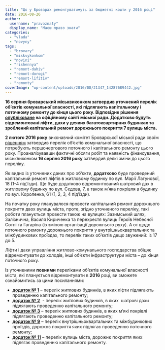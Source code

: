 ```yaml
---
title: "Що у Броварах ремонтуватимуть за бюджетні кошти у 2016 році"
date: 2016-08-26
author: 
  username: "pravoznaty"
  display_name: "Маєш право знати"
categories: 
  - "vlada"
  - "novyny"
tags: 
  - "brovary"
  - "miskvykonkom"
  - "novini"
  - "rishennya"
  - "remont-dahiv"
  - "remont-dorogi"
  - "remont-lifitiv"
  - "remonty"
coverImage: "wp-content/uploads/2016/08/21347_14287689442.jpg"
---
```


**16 серпня броварський міськвиконком затвердив уточнений перелік об’єктів комунальної власності, які підлягають капітальному і поточному ремонту до кінця цього року. Відповідне рішення [опубліковане](https://brovary-rada.gov.ua/documents/24315.html) на офіційному сайті міської ради. Додатково будуть відремонтовані ліфти, дахи у деяких багатоквартирних будинках та зроблений капітальний ремонт дорожнього покриття 7 вулиць міста.**

**2 лютого 2016 року** виконавчий комітет Броварської міської ради своїм [рішенням](http://brovary.kiev.ua/r%D1%96shennya-vikonavchogo-kom%D1%96tetu-v%D1%96d-02022016%E2%84%9673pro-zatverdzhennya-perel%D1%96k%D1%96v-ob%E2%80%99%D1%94kt%D1%96v-komunalno%D1%97-vlas) затвердив перелік об’єктів комунальної власності, що потребують першочергового поточного і капітального ремонту цього року. Проаналізувавши фактичні обсяги робіт та наявність фінансування, міськвиконком **16 серпня 2016 року** затвердив деякі зміни до цього переліку.

Як видно із уточнених даних про об‘єкти, **додатково** буде проведений капітальний ремонт ліфтів в житловому будинку по вул. Марії Лагунової, 18 (1-4 під’їзди). Ще буде додатково відремонтований шатровий дах в житловому будинку по вул. Сєдова, 7, а також м’яка покрівля в будинку по вул. Короленка, 61 (1, 2, 3, 4 під’їзди).

На початку року планувалося провести капітальний ремонт дорожнього покриття двох вулиць міста, проте, згідно уточненого переліку, такі роботи планується провести також на вулицях: Зазимський шлях, Залізнична, Василя Кириченка та перехрестя вулиць Героїв Небесної Сотні та Гагаріна (із зміною організації дорожнього руху). А от щодо поточного ремонту дорожнього покриття у внутрішньоквартальних та міжбудинкових проїздах, то перелік таких об’єктів дещо звужений: із 17 до 5.

Ліфти і дахи управління житлово-комунального господарства обіцяє відремонтувати до холодів, інші об’єкти інфраструктури міста – до кінця поточного року.

Із уточненими **повними** переліками об’єктів комунальної власності міста, які планується відремонтувати в **2016** році, ви зможете ознайомитись за цими посиланнями:

- **[додаток № 1](https://onedrive.live.com/view.aspx?resid=72571393D4771099!8218&ithint=file%2cdocx&app=Word&authkey=!ALE78GaaOkCaQT8)** – перелік житлових будинків, в яких ліфти підлягають проведенню капітального ремонту;
- **[додаток № 2](https://onedrive.live.com/view.aspx?resid=72571393D4771099!8217&ithint=file%2cdocx&app=Word&authkey=!AHYhIqyBGeDVWdE)**  - перелік житлових будинків, в яких  шатрові дахи підлягають проведенню капітального ремонту;
- **[додаток № 3](https://onedrive.live.com/view.aspx?resid=72571393D4771099!8220&ithint=file%2cdocx&app=Word&authkey=!AO_2hieS5tshhDs)** – перелік житлових будинків, в яких м’які покрівлі підлягають проведенню капітального ремонту;
- **[додаток № 9](https://onedrive.live.com/view.aspx?resid=72571393D4771099!8221&ithint=file%2cdocx&app=Word&authkey=!ADX2t34uqAfDgOs)** – перелік внутрішньоквартальних та міжбудинкових проїздів, дорожнє покриття яких підлягає проведенню поточного ремонту;
- **[додаток № 11](https://onedrive.live.com/view.aspx?resid=72571393D4771099!8219&ithint=file%2cdocx&app=Word&authkey=!AMwEXGUkIdGqDlM)** – перелік вулиць міста, дорожнє покриття яких підлягає проведенню капітального ремонту.

